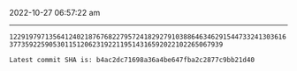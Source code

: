 2022-10-27 06:57:22 am

---

`1229197971356412402187676822795724182927910388646346291544733241303616377359225905301151206231922119514316592022102265067939`

`Latest commit SHA is: b4ac2dc71698a36a4be647fba2c2877c9bb21d40 `
